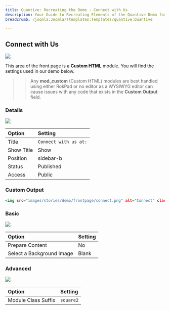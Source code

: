 ```yaml
---
title: Quantive: Recreating the Demo - Connect with Us
description: Your Guide to Recreating Elements of the Quantive Demo for Joomla
breadcrumb: /joomla:Joomla/!templates:Templates/quantive:Quantive

---
```


Connect with Us
-----

![][demo]

This area of the front page is a **Custom HTML** module. You will find the settings used in our demo below.

>> Any **mod_custom** (Custom HTML) modules are best handled using either RokPad or no editor as a WYSIWYG editor can cause issues with any code that exists in the **Custom Output** field.

### Details

![][demo2]

| Option     | Setting               |  
| :--------- | :-------------------- |  
| Title      | `Connect with us at:` |  
| Show Title | Show                  |  
| Position   | sidebar-b             |  
| Status     | Published             |  
| Access     | Public                |  

### Custom Output

~~~ .html
<img src="images/stories/demo/frontpage/connect.png" alt="Connect" class="png" />
~~~

### Basic

![][demo3]

| Option                    | Setting |  
| :------------------------ | :------ |  
| Prepare Content           | No      |  
| Select a Background Image | Blank   |

### Advanced

![][demo4]

| Option              | Setting    |  
| :------------------ | :--------- |  
| Module Class Suffix | `square2`  |  

[demo]: assets/demo_5.jpeg
[demo2]: assets/demo_4a.jpeg
[demo3]: assets/demo_4b.jpeg
[demo4]: assets/demo_4c.jpeg
